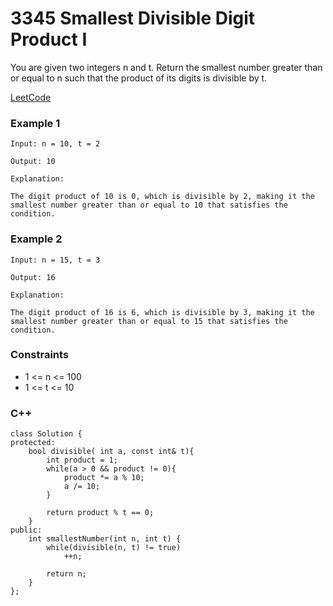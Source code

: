 # 3345 Smallest Divisible Digit Product I

You are given two integers n and t. Return the smallest number greater than or equal to n such that the product of its digits is divisible by t.
 
[LeetCode](https://leetcode.cn/problems/smallest-divisible-digit-product-i/)

### Example 1

```
Input: n = 10, t = 2

Output: 10

Explanation:

The digit product of 10 is 0, which is divisible by 2, making it the smallest number greater than or equal to 10 that satisfies the condition.
```

### Example 2

```
Input: n = 15, t = 3

Output: 16

Explanation:

The digit product of 16 is 6, which is divisible by 3, making it the smallest number greater than or equal to 15 that satisfies the condition.
```

### Constraints

* 1 <= n <= 100
* 1 <= t <= 10

### C++ 

```
class Solution {
protected:
    bool divisible( int a, const int& t){
        int product = 1;
        while(a > 0 && product != 0){
            product *= a % 10;
            a /= 10;
        }

        return product % t == 0;
    }
public:
    int smallestNumber(int n, int t) {
        while(divisible(n, t) != true)
            ++n;

        return n;
    }
};
```